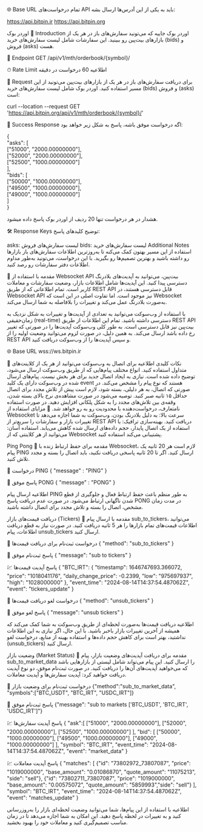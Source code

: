 🌐 Base URL
تمام درخواست‌های API باید به یکی از این آدرس‌ها ارسال بشه:

https://api.bitpin.ir
https://api.bitpin.org


اوردر بوک
👋 Introduction
اوردر بوک جاییه که می‌تونید سفارش‌های باز در هر یک از بازارهای بیت‌پین رو ببینید.
این سفارشات شامل لیست سفارش‌های خرید (bids) و فروش (asks) هست.

🔗 Endpoint
GET /api/v1/mth/orderbook/{symbol}/

⏱ Rate Limit
اطلاعیه
60 درخواست در دقیقه

📨 Request
برای دریافت سفارش‌های باز در هر یک از بازارهای بیت‌پین می‌تونید از این مسیر استفاده کنید. اوردر بوک شامل لیست سفارش‌های خرید (bids) و فروش (asks) است:

curl --location --request GET 'https://api.bitpin.org/api/v1/mth/orderbook/{symbol}/'  

💬 Success Response
اگه درخواست موفق باشه، پاسخ به شکل زیر خواهد بود:

{  
  "asks": [  
    ["51000", "2000.00000000"],  
    ["52000", "2000.00000000"],  
    ["52500", "1000.00000000"]  
  ],  
  "bids": [  
    ["50000", "1000.00000000"],  
    ["49500", "1000.00000000"],  
    ["49000", "1000.00000000"]  
  ]  
}  

هشدار
در هر درخواست تنها 20 ردیف از اوردر بوک پاسخ داده میشود.

🛠 Response Keys
توضیح کلیدهای پاسخ:

asks: لیست سفارش‌های فروش
bids: لیست سفارش‌های خرید
Additional Notes
استفاده از این مسیر بهتون کمک می‌کنه تا به‌روزترین اطلاعات سفارش‌های باز بازارها رو داشته باشید و بهترین تصمیم‌ها رو بگیرید.
با این درخواست، می‌تونید به‌طور مداوم اطلاعات دفتر سفارشات رو رصد کنید.


👋 مقدمه
با استفاده از Websocket API بیت‌پین، می‌توانید به آپدیت‌های بلادرنگ دسترسی پیدا کنید. این آپدیت‌ها شامل اطلاعات بازار، وضعیت سفارشات و معاملات کاربر است. تمام اطلاعاتی که از طریق REST API قابل دسترسی هستند، در Websocket API نیز موجود است. اما تفاوت اصلی در این است که Websocket به‌صورت بلادرنگ عمل می‌کند و تغییرات را بلافاصله به شما ارسال می‌کند.

با استفاده از وب‌سوکت می‌توانید به تعدادی از آپدیت‌ها و تغییرات به شکل نزدیک به زمان‌حقیقی (real-time) دسترسی داشته باشید. تمام این اطلاعات از طریق REST API بیت‌پین نیز قابل دسترسی است. به طور کلی وب‌سوکت آپدیت‌ها را در صورتی که تغییر رخ داده باشد ارسال می‌کند. به همین دلیل، در صورت لزوم می‌توانید وضعیت اولیه را از REST API و سپس آپدیت‌ها را از وب‌سوکت دریافت کنید.

🌐 Base URL
wss://ws.bitpin.ir

🔑 نکات کلیدی
اطلاعیه
برای اتصال به وب‌سوکت می‌توانید از هر یک از کلاینت‌های متداول استفاده کنید.
انواع مختلف پیام‌هایی که از طریق وب‌سوکت ارسال می‌شود، توضیح داده شده است. نیازی به ایجاد اتصال جدید برای هر بخش نیست. پیام‌های ارسال شده در وب‌سوکت دارای یک کلید event هستند که نوع پیام را مشخص می‌کند.
در صورتی که اتصال، به هر دلیلی، بسته شود، لازم است پیش از تلاش مجدد برای اتصال حداقل ۱۵ ثانیه صبر کنید.
توصیه می‌شود در صورت مشاهده‌ی نرخ بالای بسته شدن، وقفه‌ی بین تلاش‌های مجدد را به شکل پلکانی افزایش دهید.
در صورت استفاده نامتعارف، درخواست‌دهنده با محدودیت رو به رو خواهد شد.
🔄 مزایای استفاده از Websocket
سرعت بالا: به دلیل بلادرنگ بودن، وب‌سوکت به شما اجازه می‌دهد تا تغییرات بازار و سفارشات را سریع‌تر از REST API دریافت کنید.
بهینه‌سازی ترافیک: با استفاده از یک اتصال پایدار، حجم داده‌های ارسال شده کاهش می‌یابد.
استفاده آسان: می‌توانید از هر کلاینتی که از Websocket پشتیبانی می‌کند استفاده کنید.



Ping Pong
👋 مقدمه
برای حفظ ارتباط زنده با Websocket، لازم است هر 20 ثانیه یک پیام PING ارسال کنید. اگر تا 20 ثانیه پاسخی دریافت نکنید، باید اتصال را بسته و مجدد تلاش کنید.

📨 درخواست PING
{ 
    "message" : "PING" 
}

💬 پاسخ موفق PONG
{ 
    "message" : "PONG" 
}

اطلاعیه
ارسال پیام PING به طور منظم باعث حفظ ارتباط فعال و جلوگیری از قطع شدن ناگهانی ارتباط می‌شود. در صورت عدم دریافت پاسخ PONG در مدت زمان مشخص، اتصال را بسته و تلاش مجدد برای اتصال داشته باشید.


دریافت قیمت‌های بازار (Tickers)
👋 مقدمه
با ارسال پیام sub_to_tickers، می‌توانید اطلاعات قیمت‌های تمام بازارها را هر 5 ثانیه دریافت کنید. در صورت نیاز به قطع دریافت اطلاعات، پیام unsub_tickers ارسال کنید.

📨 درخواست ثبت‌نام برای دریافت قیمت‌ها
{ "method": "sub_to_tickers" }

💬 پاسخ ثبت‌نام موفق
{ "message": "sub to tickers" }

💹 پاسخ آپدیت قیمت‌ها
{
    "BTC_IRT": {
        "timestamp": 1646747693.366072, 
        "price": "1018041176", 
        "daily_change_price": -0.2399,
        "low": "975697937", 
        "high": "1028000000"
    },
    "event_time": "2024-08-14T14:37:54.487062Z",
    "event": "tickers_update"
}

📨 درخواست لغو دریافت قیمت‌ها
{ "method": "unsub_tickers" }

💬 پاسخ لغو موفق
{ "message": "unsub tickers" }

اطلاعیه
دریافت قیمت‌ها به‌صورت لحظه‌ای از طریق وب‌سوکت به شما کمک می‌کند که همیشه از آخرین تغییرات بازار باخبر باشید. با این حال، اگر نیازی به این اطلاعات نداشتید، بهتر است برای کاهش حجم داده‌ها و استفاده بهینه از منابع، درخواست لغو (unsub_tickers) ارسال کنید.


وضعیت بازار (Market Status)
👋 مقدمه
برای دریافت آپدیت‌های وضعیت بازار، پیام sub_to_market_data را ارسال کنید. این پیام می‌تواند شامل لیستی از بازارهایی باشد که می‌خواهید آپدیت‌های آن‌ها را دریافت کنید. در صورت ثبت‌نام موفق، دو نوع آپدیت دریافت خواهید کرد: آپدیت سفارش‌ها و آپدیت معاملات.

📨 درخواست ثبت‌نام برای وضعیت بازار
{"method":"sub_to_market_data", "symbols":["BTC_USDT", "BTC_IRT", "USDC_IRT"]}

💬 پاسخ ثبت‌نام موفق
{"message": "sub to markets ['BTC_USDT', 'BTC_IRT', 'USDC_IRT']"}

💹 پاسخ آپدیت سفارش‌ها
{
    "ask":[
        ["51000", "2000.00000000"],
        ["52000", "2000.00000000"],
        ["52500", "1000.00000000"]
    ],
    "bid": [
        ["50000", "1000.00000000"],
        ["49500", "1000.00000000"],
        ["49000", "1000.00000000"]
    ],
    "symbol": "BTC_IRT",
    "event_time": "2024-08-14T14:37:54.487062Z",
    "event": "market_data"
}

💹 پاسخ آپدیت معاملات
{
    "matches": [
        {"id": "73802972_73807087", "price": "1019000000", "base_amount": "0.01086870", 
        "quote_amount": "11075213", "side": "sell"},
        {"id": "73802711_73807087", "price": "1019000000", "base_amount": "0.00575072", 
        "quote_amount": "5859993","side": "sell"}
    ],
    "symbol": "BTC_IRT",
    "event_time": "2024-08-14T14:37:54.487062Z",
    "event": "matches_update"
}

اطلاعیه
با استفاده از این پیام‌ها، شما می‌توانید وضعیت لحظه‌ای بازار را به‌روزرسانی کنید و به تغییرات در لحظه پاسخ دهید. این امکان به شما اجازه می‌دهد تا در زمان مناسب تصمیم‌گیری کنید و معاملات خود را بهبود بخشید.